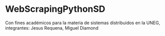 # WebScrapingPythonSD
Con fines académicos para la materia de sistemas distribuidos en la UNEG, integrantes: Jesus Requena, Miguel Diamond
